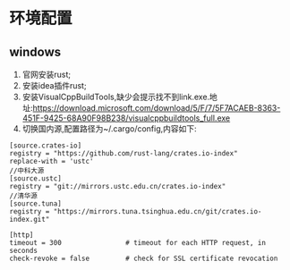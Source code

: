 # 环境配置

## windows

1. 官网安装rust;
2. 安装idea插件rust;
3. 安装VisualCppBuildTools,缺少会提示找不到link.exe.地址:https://download.microsoft.com/download/5/F/7/5F7ACAEB-8363-451F-9425-68A90F98B238/visualcppbuildtools_full.exe
4. 切换国内源,配置路径为~/.cargo/config,内容如下:
    
```
[source.crates-io]
registry = "https://github.com/rust-lang/crates.io-index"
replace-with = 'ustc'
//中科大源
[source.ustc]
registry = "git://mirrors.ustc.edu.cn/crates.io-index"
//清华源
[source.tuna]
registry = "https://mirrors.tuna.tsinghua.edu.cn/git/crates.io-index.git"

[http]
timeout = 300                # timeout for each HTTP request, in seconds
check-revoke = false         # check for SSL certificate revocation
```

